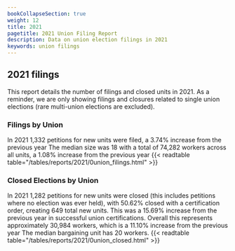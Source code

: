 ```yaml
---
bookCollapseSection: true
weight: 12
title: 2021
pagetitle: 2021 Union Filing Report
description: Data on union election filings in 2021
keywords: union filings
---
```


## 2021 filings

This report details the number of filings and closed units in 2021. As a reminder, we are only showing filings and closures related to single union elections (rare multi-union elections are excluded).

### Filings by Union
In 2021 1,332 petitions for new units were filed, a 3.74% increase from the previous year The median size was 18 with a total of 74,282 workers across all units, a 1.08% increase from the previous year
{{< readtable table="/tables/reports/2021/0union_filings.html" >}}

### Closed Elections by Union
In 2021 1,282 petitions for new units were closed (this includes petitions where no election was ever held), with 50.62% closed with a certification order, creating 649 total new units. This was a 15.69% increase from the previous year in successful union certifications. Overall this represents approximately 30,984 workers, which is a 11.10% increase from the previous year The median bargaining unit has 20 workers.
{{< readtable table="/tables/reports/2021/0union_closed.html" >}}
